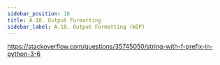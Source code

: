 ```yaml
---
sidebar_position: 18
title: A.18. Output Formatting
sidebar_label: A.18. Output Formatting (WIP)
---
```


https://stackoverflow.com/questions/35745050/string-with-f-prefix-in-python-3-6
